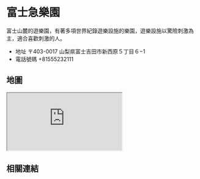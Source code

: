 # 富士急樂園

富士山麓的遊樂園，有著多項世界紀錄遊樂設施的樂園，遊樂設施以驚險刺激為主，適合喜歡刺激的人。

- 地址 〒403-0017 山梨県富士吉田市新西原５丁目６−1
- 電話號碼 +81555232111

## 地圖

<iframe src="https://www.google.com/maps/embed?pb=!1m18!1m12!1m3!1d3248.701933414622!2d138.77750682560452!3d35.4869178906242!2m3!1f0!2f0!3f0!3m2!1i1024!2i768!4f13.1!3m3!1m2!1s0x601960eacac8b82f%3A0x47ca3021adc03730!2sFuji-Q%20Highland!5e0!3m2!1sen!2stw!4v1690639039178!5m2!1sen!2stw" allowfullscreen="" loading="lazy" referrerpolicy="no-referrer-when-downgrade"></iframe>

## 相關連結

